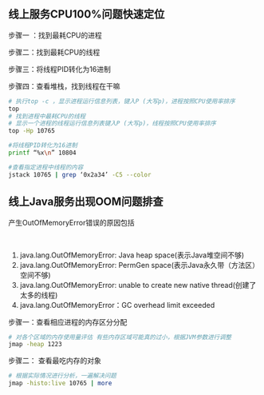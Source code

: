 ## 线上服务CPU100%问题快速定位

步骤一 ：找到最耗CPU的进程

步骤二：找到最耗CPU的线程

步骤三：将线程PID转化为16进制

步骤四：查看堆栈，找到线程在干嘛

```bash
# 执行top -c ，显示进程运行信息列表，键入P (大写p)，进程按照CPU使用率排序
top
# 找到进程中最耗CPU的线程
# 显示一个进程的线程运行信息列表键入P (大写p)，线程按照CPU使用率排序
top -Hp 10765 

#将线程PID转化为16进制
printf “%x\n” 10804

#查看指定进程中线程的内容
jstack 10765 | grep ‘0x2a34’ -C5 --color
```

## 线上Java服务出现OOM问题排查

产生OutOfMemoryError错误的原因包括

​	

1. java.lang.OutOfMemoryError: Java heap space(表示Java堆空间不够)
2. java.lang.OutOfMemoryError: PermGen space(表示Java永久带（方法区）空间不够)
3. java.lang.OutOfMemoryError: unable to create new native thread(创建了太多的线程)
4. java.lang.OutOfMemoryError：GC overhead limit exceeded

步骤一：查看相应进程的内存区分分配

```bash
# 对各个区域的内存使用量评估 有些内存区域可能真的过小，根据JVM参数进行调整
jmap -heap 1223
```

步骤二： 查看最吃内存的对象

```bash
# 根据实际情况进行分析，一遍解决问题
jmap -histo:live 10765 | more
```

